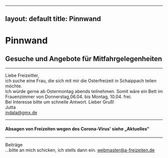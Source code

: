 ---
layout: default
title: Pinnwand
---------------------------------------------------------------------------
# Pinnwand

## Gesuche und Angebote für Mitfahrgelegenheiten

----

Liebe Freizeitler,  
ich suche eine Frau, die sich mit mir die Osterfreizeit in Schaippach teilen möchte.  
Ich würde gerne ab Ostermontag abends teilnehmen. Somit wäre ein Bett im Frauenzimmer von Donnerstag,06.04. bis Montag, 10.04. frei.  
Bei Interesse bitte um schnelle Antwort. Lieber Gruß!  
Jutta  
indala@gmx.de

----------------------------------------------------------------------------

#### Absagen von Freizeiten wegen des Corona-Virus' siehe „Aktuelles“

----------------------------------------------------------------------------


Beiträge<br>
...bitte an mich schicken, ich stells dann ein.
<webmaster@a-freizeiten.de>

